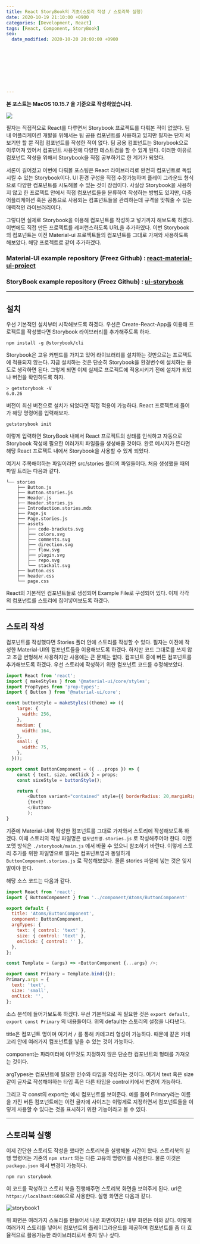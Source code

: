 ```yaml
---
title: React StoryBook의 기초(스토리 작성 / 스토리북 실행)
date: 2020-10-19 21:10:00 +0900
categories: [Development, React]
tags: [React, Component, StoryBook]
seo:
  date_modified: 2020-10-20 20:00:00 +0900









---
```


**본 포스트는 MacOS 10.15.7 을 기준으로 작성하였습니다.**

![](../../assets/img/2020_10_19_storybook/storybook0.jpg)

필자는 직접적으로 React를 다루면서 Storybook 프로젝트를 다뤄본 적이 없었다. 팀 내 어플리케이션 개발을 위해서는 팀 공용 컴포넌트를 사용하고 있지만 필자는 단지 써보기만 할 뿐 직접 컴포넌트를 작성한 적이 없다. 팀 공용 컴포넌트는 Storybook으로 이루어져 있어서 컴포넌트 사용전에 다양한 테스트겸을 할 수 있게 된다. 이러한 이유로 컴포넌트 작성을 위해서 Storybook을 직접 공부하기로 한 계기가 되었다.

서론이 길어졌고 이번에 다뤄볼 포스팅은 React 라이브러리로 완전히 컴포넌트로 독립시킬 수 있는 Storybook이다. UI 환경 구성을 직접 수정가능하며 플레이 그라운드 형식으로 다양한 컴포넌트를 시도해볼 수 있는 것이 장점이다. 사실상 Storybook을 사용하지 않고 한 프로젝트 안에서 직접 컴포넌트들을 분류하여 작성하는 방법도 있지만, 다중 어플리케이션 혹은 공통으로 사용되는 컴포넌트들을 관리하는데 규격을 맞춰줄 수 있는 매력적인 라이브러리이다.

그렇다면 실제로 Storybook을 이용해 컴포넌트를 작성하고 넣기까지 해보도록 하겠다. 이번에도 직접 만든 프로젝트를 레퍼런스하도록 URL을 추가하였다. 이번 Storybook의 컴포넌트는 이전 Material-ui 프로젝트들의 컴포넌트를 그대로 가져와 사용하도록 해보았다. 해당 프로젝트로 같이 추가하겠다.

### Material-UI example repository (Freez Github) : [react-material-ui-project](https://github.com/FREEZ2385/react-material-ui-project)

### StoryBook example repository (Freez Github) : [ui-storybook](https://github.com/FREEZ2385/ui-storybook)

-----

## 설치

우선 기본적인 설치부터 시작해보도록 하겠다. 우선은 Create-React-App을 이용해 프로젝트를 작성했다면 Storybook 라이브러리를 추가해주도록 하자.

```
npm install -g @storybook/cli
```

Storybook은 고유 커맨드를 가지고 있어 라이브러리를 설치하는 것만으로는 프로젝트에 적용되지 않는다. 지금 설치하는 것은 단순히 Storybook을 환경변수에 설치하는 용도로 생각하면 된다. 그렇게 되면 이제 실제로 프로젝트에 적용시키기 전에 설치가 되었나 버전을 확인하도록 하자.

```
> getstorybook -V
6.0.26
```

버전이 최신 버전으로 설치가 되었다면 직접 적용이 가능하다. React 프로젝트에 들어가 해당 명령어를 입력해보자.

```
getstorybook init
```

이렇게 입력하면 StoryBook 내에서 React 프로젝트의 상태를 인식하고 자동으로 Storybook 작성에 필요한 여러가지 파일들을 생성해줄 것이다. 완료 메시지가 뜬다면 해당 React 프로젝트 내에서 Storybook을 사용할 수 있게 되었다.

여기서 주목해야하는 파일이라면 src/stories 폴더의 파일들이다. 처음 생성했을 때의 파일 트리는 다음과 같다.

```
└── stories
    ├── Button.js
    ├── Button.stories.js
    ├── Header.js
    ├── Header.stories.js
    ├── Introduction.stories.mdx
    ├── Page.js
    ├── Page.stories.js
    ├── assets
    │   ├── code-brackets.svg
    │   ├── colors.svg
    │   ├── comments.svg
    │   ├── direction.svg
    │   ├── flow.svg
    │   ├── plugin.svg
    │   ├── repo.svg
    │   └── stackalt.svg
    ├── button.css
    ├── header.css
    └── page.css
```

React의 기본적인 컴포넌트들로 생성되어 Example File로 구성되어 있다. 이제 각각의 컴포넌트를 스토리에 집어넣어보도록 하겠다.

-----

## 스토리 작성

컴포넌트를 작성했다면 Stories 폴더 안에 스토리를 작성할 수 있다. 필자는 이전에 작성한 Material-UI의 컴포넌트들을 이용해보도록 하겠다. 하지만 코드 그대로를 쓰지 않고 조금 변형해서 사용하지만 사용에는 큰 문제는 없다. 컴포넌트 중에 버튼 컴포넌트를 추가해보도록 하겠다. 우선 스토리에 작성하기 위한 컴포넌트 코드를 수정해보았다.

```javascript
import React from 'react';
import { makeStyles } from '@material-ui/core/styles';
import PropTypes from 'prop-types';
import { Button } from '@material-ui/core';

const buttonStyle = makeStyles((theme) => ({
    large: {
      width: 256,
    },
    medium: {
      width: 164,
    },
    small: {
      width: 75,
    },
  }));

export const ButtonComponent = ({ ...props }) => {
    const { text, size, onClick } = props;
    const sizeStyle = buttonStyle();

    return (
        <Button variant="contained" style={{ borderRadius: 20,marginRight: 20, padding: '10px 5%',}} color="Secondary" className={sizeStyle[size]} onClick={onClick}>
        {text}
        </Button>
        );
}
```

 기존에 Material-UI에 작성한 컴포넌트를 그대로 가져와서 스토리에 작성해보도록 하겠다. 이때 스토리의 작성 파일명은 `컴포넌트명.stories.js` 로 작성해주어야 한다. 이런 포맷 방식은 `./storybook/main.js` 에서 바꿀 수 있으니 참조하기 바란다. 이렇게 스토리 추가를 위한 파일명으로 필자는 컴포넌트명과 동일하게 `ButtonComponent.stories.js` 로 작성해보았다. 물론 stories 파일에 넣는 것은 잊지 말아야 한다.

해당 소스 코드는 다음과 같다.

```javascript
import React from 'react';
import { ButtonComponent } from '../component/Atoms/ButtonComponent'

export default {
  title: 'Atoms/ButtonComponent',
  component: ButtonComponent,
  argTypes: {
    text: { control: 'text' },
    size: { control: 'text' },
    onClick: { control: '' },
  },
};

const Template = (args) => <ButtonComponent {...args} />;

export const Primary = Template.bind({});
Primary.args = {
  text: 'text',
  size: 'small',
  onClick: '',
};

```

소스 분석에 들어가보도록 하겠다. 우선 기본적으로 꼭 필요한 것은 `export default, export const Primary` 의 내용들이다. 위의 default는 스토리의 설정을 나타낸다. 

title은 컴포넌트 명이며 여기서 `/` 를 통해 카테고리 형성이 가능하다. 때문에 같은 카테고리 안에 여러가지 컴포넌트를 넣을 수 있는 것이 가능하다. 

component는 파라미터에 아무것도 지정하지 않은 단순한 컴포넌트의 형태를 가져오는 것이다. 

argTypes는 컴포넌트에 필요한 인수와 타입을 작성하는 것이다. 여기서 text 혹은 size 같이 글자로 작성해야하는 타입 혹은 다른 타입을 control키에서 변경이 가능하다.

그리고 각 const의 export는 예시 컴포넌트를 보여준다. 예를 들어 Primary라는 이름을 가진 버튼 컴포넌트에는 이런 글자에 사이즈는 이렇게로 지정하면서 컴포넌트들을 이렇게 사용할 수 있다는 것을 표시하기 위한 기능이라고 볼 수 있다.

-----

## 스토리북 실행

이제 간단한 스토리도 작성을 했다면 스토리북을 실행해볼 시간이 왔다. 스토리북의 실행 명령어는 기존의 `npm start` 와는 다른 고유의 명령어를 사용한다. 물론 이것은 `package.json` 에서 변경이 가능하다.

```
npm run storybook
```

이 코드를 작성하고 스토리 북을 진행해주면 스토리북 화면을 보여주게 된다. url은 `https://localhost:6006`으로 사용한다. 실행 화면은 다음과 같다.

![storybook1](../../assets/img/2020_10_19_storybook/storybook1.png)

위 화면은 여러가지 스토리를 만들어서 나온 화면이지만 내부 화면은 이와 같다. 이렇게 여러가지 스토리를 넣어서 컴포넌트의 플레이그라운드를 제공하며 컴포넌트를 좀 더 효율적으로 활용가능한 라이브러리로서 좋지 않나 싶다.